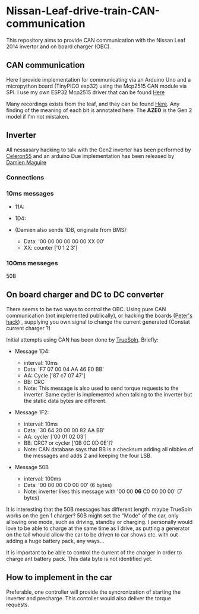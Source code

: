 # Nissan-Leaf-drive-train-CAN-communication
This repository aims to provide CAN communication with the Nissan Leaf 2014 invertor and on board charger (OBC).

## CAN communication
Here I provide implementation for communicating via an Arduino Uno and a micropython board (TinyPICO esp32) using the Mcp2515 CAN module via SPI. I use my own ESP32 Mcp2515 driver that can be found [Here](https://github.com/JonETJakobsson/micropython-mcp2515)

Many recordings exists from the leaf, and they can be found [Here](https://github.com/dalathegreat/leaf_can_bus_messages). Any finding of the meaning of each bit is annotated here. The **AZE0** is the Gen 2 model if I'm not mistaken.

## Inverter
All nessasary hacking to talk with the Gen2 inverter has been performed by [Celeron55](http://productions.8dromeda.net/c55-leaf-inverter-protocol.html) and an arduino Due implementation has been released by [Damien Maguire](https://github.com/damienmaguire/Nissan-Leaf-Inverter-Controller)

### Connections

### 10ms messages
* 11A:

* 1D4:


* (Damien also sends 1DB, originate from BMS):
  * Data: '00 00 00 00 00 00 XX 00'
  * XX: counter ['0 1 2 3']

### 100ms messeges
50B


## On board charger and DC to DC converter
There seems to be two ways to control the OBC. Using pure CAN communication (not implemented publically), or hacking the boards ([Peter's hack](https://mynissanleaf.com/viewtopic.php?f=44&t=30915&start=80#p596439)) , supplying you own signal to change the current generated (Constat current charger ?)

Initial attempts using CAN has been done by [TrueSoln](https://mynissanleaf.com/viewtopic.php?f=44&t=30915&start=40). Briefly:

* Message 1D4:
  * interval: 10ms
  * Data: 'F7 07 00 04 AA 46 E0 BB'
  * AA: Cycle ['87 c7 07 47']
  * BB: CRC
  * Note: This message is also used to send torque requests to the inverter. Same cycler is implemented when talking to the inverter but the static data bytes are different.

* Message 1F2:
  * interval: 10ms
  * Data: '30 64 20 00 00 82 AA BB'
  * AA: cycler ['00 01 02 03']
  * BB: CRC? or cycler ['0B 0C 0D 0E']?
  * Note: CAN database says that BB is a checksum adding all nibbles of the messages and adds 2 and keeping the four LSB. 

* Message 50B
  * interval: 100ms
  * Data: '00 00 00 C0 00 00' (6 bytes) 
  * Note: inverter likes this message with '00 00 **06** C0 00 00 00' (7 bytes)

It is interesting that the 50B messages has different length. maybe TrueSoln works on the gen 1 charger? 50B might set the "Mode" of the car, only allowing  one mode, such as driving, standby or charging. I personally would love to be able to charge at the same time as I drive, as putting a generator on the tail whould allow the car to be driven to car shows etc. with out adding a huge battery pack, any ways...

It is important to be able to control the current of the charger in order to charge ant battery pack. This data byte is not identified yet.

## How to implement in the car
Preferable, one controller will provide the syncronization of starting the inverter and precharge. This contoller would also deliver the torque requests.
